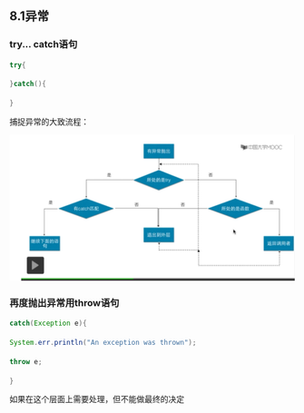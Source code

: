 ## 8.1异常

### try... catch语句

```java
try{

}catch(){

}
```

捕捉异常的大致流程：

![image-20201201221829141](8.异常处理与输入输出.assets/image-20201201221829141.png)

### 再度抛出异常用throw语句

```java
catch(Exception e){

System.err.println("An exception was thrown");

throw e;

}


```

如果在这个层面上需要处理，但不能做最终的决定

